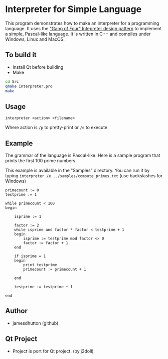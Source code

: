 # Interpreter for Simple Language

This program demonstrates how to make an interpreter for a programming language. It uses the ["Gang of Four" Intepreter design pattern](http://en.wikipedia.org/wiki/Interpreter_pattern) to implement a simple, Pascal-like language. It is written in C++ and compiles under Windows, Linux and MacOS.

## To build it
- Install Qt before building
- Make
```sh
cd Src
qmake Interpreter.pro
make
```

## Usage
`interpreter <action> <filename>`

Where action is `/p` to pretty-print or `/e` to execute

## Example
	
The grammar of the language is Pascal-like. Here is a sample program that prints the first 100 prime numbers. 

This example is available in the "Samples" directory. You can run it by typing `interpreter /e ../samples/compute_primes.txt` (use backslashes for Windows)

```
primecount := 0
testprime := 1

while primecount < 100
begin

	isprime := 1

	factor := 2
	while isprime and factor * factor < testprime + 1
	begin
		isprime := testprime mod factor <> 0
		factor := factor + 1
	end

	if isprime = 1
	begin
		print testprime
		primecount := primecount + 1

	end	

	testprime := testprime + 1

end
```

## Author
- jamesdhutton (github)

## Qt Project
- Project is port for Qt project. (by j2doll)



